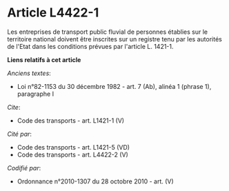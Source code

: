 # Article L4422-1

Les entreprises de transport public fluvial de personnes établies sur le territoire national doivent être inscrites sur un
registre tenu par les autorités de l'Etat dans les conditions prévues par l'article L. 1421-1.

**Liens relatifs à cet article**

_Anciens textes_:

  - Loi n°82-1153 du 30 décembre 1982 - art. 7 (Ab), alinéa 1 (phrase 1), paragraphe I

_Cite_:

  - Code des transports - art. L1421-1 (V)

_Cité par_:

  - Code des transports - art. L1421-5 (VD)
  - Code des transports - art. L4422-2 (V)

_Codifié par_:

  - Ordonnance n°2010-1307 du 28 octobre 2010 - art. (V)
